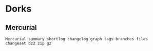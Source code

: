 # Dorks

## Mercurial

```
Mercurial summary shortlog changelog graph tags branches files changeset bz2 zip gz
```